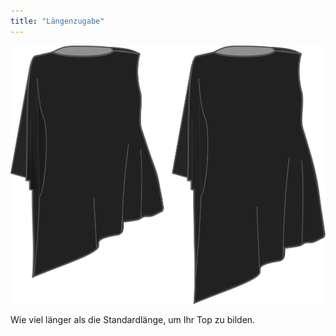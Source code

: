 ```yaml
---
title: "Längenzugabe"
---
```


![Längenzugabe](lengthbonus.svg)

Wie viel länger als die Standardlänge, um Ihr Top zu bilden.




